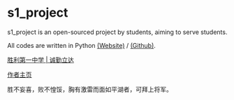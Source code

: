 # s1_project
s1_project is an open-sourced project by students, aiming to serve students.

All codes are written in Python [(Website)](https://www.python.org) / [(Github)](https://github.com/python/cpython).

[胜利第一中学 | 诚勤立达](http://www.sldyzx.cn)

[作者主页](https://space.bilibili.com/510906441)

胜不妄喜，败不惶馁，胸有激雷而面如平湖者，可拜上将军。
